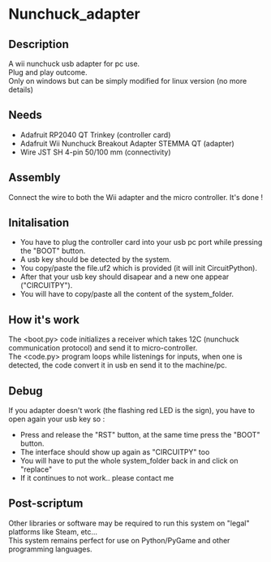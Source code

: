 # Nunchuck_adapter

## Description
A wii nunchuck usb adapter for pc use.                                                                                                                                        
Plug and play outcome.                                                                                                                                                        
Only on windows but can be simply modified for linux version (no more details)

## Needs
- Adafruit RP2040 QT Trinkey (controller card)
- Adafruit Wii Nunchuck Breakout Adapter STEMMA QT (adapter)
- Wire JST SH 4-pin 50/100 mm  (connectivity)

## Assembly
Connect the wire to both the Wii adapter and the micro controller.
It's done !

## Initalisation
- You have to plug the controller card into your usb pc port while pressing the "BOOT" button.
- A usb key should be detected by the system.
- You copy/paste the file.uf2 which is provided (it will init CircuitPython).
- After that your usb key should disapear and a new one appear ("CIRCUITPY").
- You will have to copy/paste all the content of the system_folder.

## How it's work
The <boot.py> code initializes a receiver which takes 12C (nunchuck communication protocol) and send it to micro-controller.                                                  
The <code.py> program loops while listenings for inputs, when one is detected, the code convert it in usb en send it to the machine/pc.

## Debug
If you adapter doesn't work (the flashing red LED is the sign), you have to open again your usb key so :
- Press and release the "RST" button, at the same time press the "BOOT" button.
- The interface should show up again as "CIRCUITPY" too
- You will have to put the whole system_folder back in and click on "replace"
- If it continues to not work.. please contact me

## Post-scriptum
Other libraries or software may be required to run this system on "legal" platforms like Steam, etc...                                                                        
This system remains perfect for use on Python/PyGame and other programming languages.
